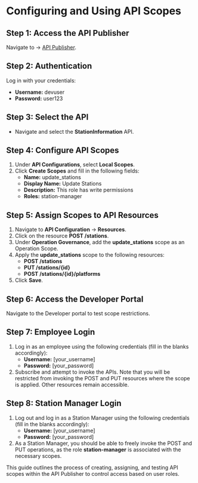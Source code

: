 # Configuring and Using API Scopes

## Step 1: Access the API Publisher
Navigate to → [API Publisher](https://localhost:9443/publisher).

## Step 2: Authentication
Log in with your credentials:
- **Username:** devuser
- **Password:** user123

## Step 3: Select the API
- Navigate and select the **StationInformation** API.

## Step 4: Configure API Scopes
1. Under **API Configurations**, select **Local Scopes**.
2. Click **Create Scopes** and fill in the following fields:
   - **Name:** update_stations
   - **Display Name:** Update Stations
   - **Description:** This role has write permissions
   - **Roles:** station-manager

## Step 5: Assign Scopes to API Resources
1. Navigate to **API Configuration** → **Resources**.
2. Click on the resource **POST /stations**.
3. Under **Operation Governance**, add the **update_stations** scope as an Operation Scope.
4. Apply the **update_stations** scope to the following resources:
   - **POST /stations**
   - **PUT /stations/{id}**
   - **POST /stations/{id}/platforms**
5. Click **Save**.

## Step 6: Access the Developer Portal
Navigate to the Developer portal to test scope restrictions.

## Step 7: Employee Login
1. Log in as an employee using the following credentials (fill in the blanks accordingly):
   - **Username:** [your_username]
   - **Password:** [your_password]
2. Subscribe and attempt to invoke the APIs. Note that you will be restricted from invoking the POST and PUT resources where the scope is applied. Other resources remain accessible.

## Step 8: Station Manager Login
1. Log out and log in as a Station Manager using the following credentials (fill in the blanks accordingly):
   - **Username:** [your_username]
   - **Password:** [your_password]
2. As a Station Manager, you should be able to freely invoke the POST and PUT operations, as the role **station-manager** is associated with the necessary scopes.

This guide outlines the process of creating, assigning, and testing API scopes within the API Publisher to control access based on user roles.

